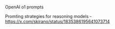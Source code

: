 OpenAI o1 prompts

Promting strategies for reasoning models - https://x.com/skirano/status/1835386195641073714
